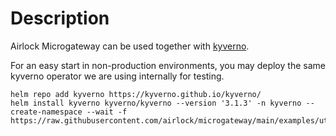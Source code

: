 # Description
Airlock Microgateway can be used together with [kyverno](https://kyverno.io/).

For an easy start in non-production environments, you may deploy the same kyverno operator we are using internally for testing.

```
helm repo add kyverno https://kyverno.github.io/kyverno/
helm install kyverno kyverno/kyverno --version '3.1.3' -n kyverno --create-namespace --wait -f https://raw.githubusercontent.com/airlock/microgateway/main/examples/utilities/kyverno/values.yaml
```
